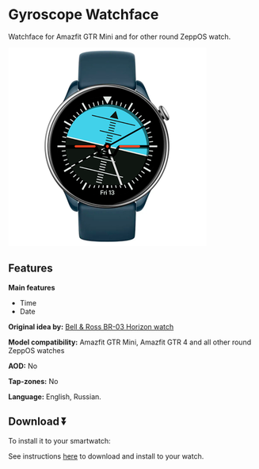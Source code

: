 # Gyroscope Watchface
Watchface for Amazfit GTR Mini and for other round ZeppOS watch.

![demo](./demo-gtr-mini.png)

## Features

**Main features**
- Time
- Date

**Original idea by:**
[Bell & Ross BR-03 Horizon watch](https://www.bellross.com/br-03-horizon)

**Model compatibility:** Amazfit GTR Mini, Amazfit GTR 4 and all other round ZeppOS watches

**AOD:** No

**Tap-zones:** No

**Language:** English, Russian.

## Download ⏬

To install it to your smartwatch:

See instructions [here](https://github.com/novvember/amazfit-watchfaces/blob/main/README.md) to download and install to your watch.
